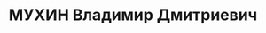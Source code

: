 ---
title: МУХИН Владимир Дмитриевич
description: "Род. в 1890, Рославль, русский, обр.: высшее, б/п. Проживал: Московская\
  \ обл., г. Лосиноостровская, Троицкое ш., д. 109, кв. 7. Преподаватель в Московском\
  \ электромеханическом институте инженеров транспорта, доцент. \n  Арестован 02.08.1937.\
  \ Обв. в шпионаже, вредительстве и участии в антисоветской правотроцкистской террористической\
  \ организации. Приговор: ВК ВС СССР, 05.11.1937 – ВМН. Расстрелян 05.11.1937, г.Москва.\
  \ \n  Реабилитирован ВК ВС СССР 07.07.1956"
---